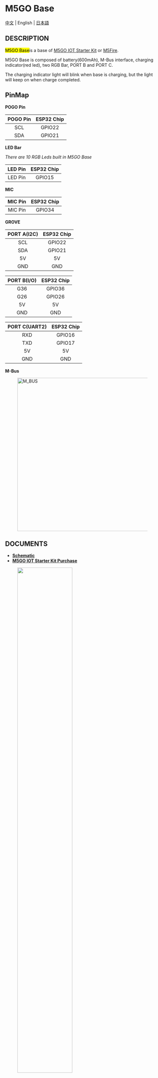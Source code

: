 # M5GO Base

[中文](/zh_CN/product_documents/bases/m5go_base) | English | [日本語](ja/product_documents/bases/m5go_base)

## DESCRIPTION

<mark>M5GO Base</mark>is a base of [M5GO IOT Starter Kit](en/product_documents/m5stack-core/m5go_iot_starter_kit) or [M5Fire](en/product_documents/m5stack-core/m5core_fire).

M5GO Base is composed of battery(600mAh), M-Bus interface, charging indicator(red led), two RGB Bar, PORT B and PORT C.

The charging indicator light will blink when base is charging, but the light will keep on when charge completed.

## PinMap

**POGO Pin**

| POGO Pin       | ESP32 Chip    |
| :----------:  |:------------: |
| SCL           | GPIO22        |
| SDA           | GPIO21        |

**LED Bar**

*There are 10 RGB Leds built in M5GO Base*

| LED Pin       | ESP32 Chip    |
| :----------:  |:------------: |
| LED Pin           | GPIO15        |

**MIC**

| MIC Pin       | ESP32 Chip    |
| :----------:  |:------------: |
| MIC Pin           | GPIO34        |

**GROVE**

| PORT A(I2C)       | ESP32 Chip    |
| :----------:  |:------------: |
| SCL           | GPIO22        |
| SDA           | GPIO21        |
| 5V            | 5V            |
| GND           | GND           |

| PORT B(I/O)       | ESP32 Chip    |
| :----------:  |:------------: |
| G36           | GPIO36        |
| G26           | GPIO26        |
| 5V            | 5V            |
| GND           | GND           |

| PORT C(UART2)       | ESP32 Chip    |
| :----------:  |:------------: |
| RXD           | GPIO16        |
| TXD           | GPIO17        |
| 5V            | 5V            |
| GND           | GND           |

**M-Bus**

<figure>
  <img src="assets/img/product_pics/core/M-BUS.jpg" alt="M_BUS" width="500" height="500">
</figure>

## DOCUMENTS

- **[Schematic](https://github.com/m5stack/M5GO/blob/master/hardware/schematics/M5GO_Base.pdf)**
- **[M5GO IOT Starter Kit Purchase](https://www.aliexpress.com/store/product/M5Stack-Official-Stock-Offer-M5GO-IoT-Starter-Kit-ESP32-for-Arduino-MicroPython-Programming-Development-IR-MIC/3226069_32881911596.html?spm=2114.12010615.8148356.2.52385ab04i7vIu)**

<figure>
    <img src="assets/img/product_pics/bases/m5go_base_01.png" width="65%" height="65%">
</figure>

<figure>
    <img src="assets/img/product_pics/bases/m5go_base_02.png" width="65%" height="65%">
</figure>
